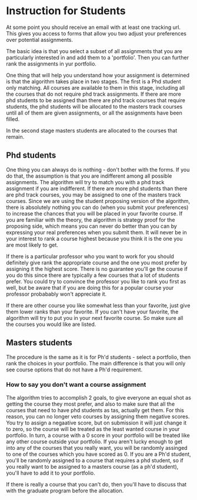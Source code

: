 # Instruction for Students

At some point you should receive an email with at least one tracking url.  This gives you access to forms that allow you two adjust your preferences over 
potential assignments.

The basic idea is that you select a subset of all assignments that you are particularly interested in and add them to a 'portfolio'.  Then you can further rank the assignments in yur portfolio.

One thing that will help you understand how your assignment is determined is that the algorithm takes place in two stages.  The first is a Phd student only matching.  All courses are available to them in this stage, including all the courses that do not require phd track assignments.  If there are more phd students to be assigned than there are phd track courses that require students, the phd students will be allocated to the masters track courses until all of them are given assignments, or all the assignments have been filled.

In the second stage masters students are allocated to the courses that remain.

## Phd students

One thing you can always do is nothing - don't bother with the forms.  If you do that, the assumption is that you are indifferent among all possible assignments.  The algorithm will try to match you with a phd track assignment if you are indifferent.  If there are more phd students than there are phd track courses, you may be assigned to one of the masters track courses.  Since we are using the student proposing version of the algorithm, there is absolutely nothing you can do (when you submit your preferences) to increase the chances that you will be placed in your favorite course.  If you are familiar with the theory, the algorithm is strategy proof for the proposing side, which means you can never do better than you can by expressing your real preferences when you submit them.  It will never be in your interest to rank a course highest because you think it is the one you are most likely to get.  

If there is a particular professor who you want to work for you should definitely give rank the appropriate course and the one you most prefer by assigning it the highest score. There is no guarantee you'll ge the course if you do this since there are typically a few courses that a lot of students prefer.  You could try to convince the professor you like to rank you first as well, but be aware that if you are doing this for a popular course your professor probabably won't appreciate it.

If there are other course you like somewhat less than your favorite, just give them lower ranks than your favorite.  If you can't have your favorite, the algorithm will try to put you in your next favorite course.  So make sure all the courses you would like are listed.

## Masters students

The procedure is the same as it is for Ph'd students - select a portfolio, then rank the choices in your portfolio.  The main difference is that you will only see course options that do not have a Ph'd requirement.

###  How to say you don't want a course assignment

The algorithm tries to accomplish 2 goals, to give everyone an equal shot as getting the course they most prefer, and also to make sure that all the courses that  need to have phd students as tas, actually get them.  For this reason, you can no longer veto courses by assigning them negative scores. You try to assign a negaative score, but on submission it will just change it to zero, so the course will be treated as the least wanted course in your portfolio.  In turn, a course with a 0 score in your portfolio will be treated like any other course outside your portfolio.  If you aren't lucky enough to get into any of the courses that you really want, you will be randomly assinged to one of the courses which you have scored as 0.  If you are a Ph'd student, you'll be randomly assigned to a course that requires a phd student, so if you really want to be assigned to a masters course (as a ph'd student), you'll have to add it to your portfolio. 

If there is really a course that you can't do, then you'll have to discuss that with the graduate program before the allocation.
